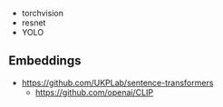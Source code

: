 - torchvision
- resnet
- YOLO

## Embeddings
- https://github.com/UKPLab/sentence-transformers
  - https://github.com/openai/CLIP